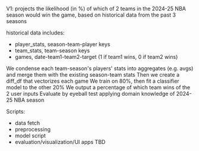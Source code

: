 V1: projects the likelihood (in %) of which of 2 teams in the 2024-25 NBA season would win the game, based on historical data from the past 3 seasons

historical data includes:

- player_stats, season-team-player keys
- team_stats, team-season keys
- games, date-team1-team2-target (1 if team1 wins, 0 if team2 wins)

We condense each team-season's players' stats into aggregates (e.g. avgs) and merge them with the existing season-team stats Then we create a diff_df that vectorizes each game We train on 80%, then fit a classifier model to the other 20% We output a percentage of which team wins of the 2 user inputs Evaluate by eyeball test applying domain knowledge of 2024-25 NBA season

Scripts:
- data fetch
- preprocessing
- model script
- evaluation/visualization/UI apps TBD